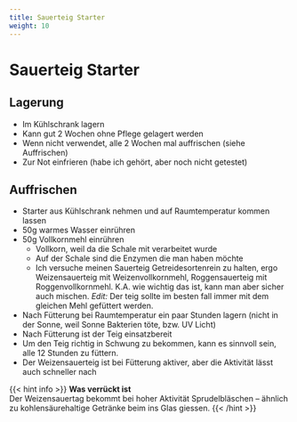```yaml
---
title: Sauerteig Starter 
weight: 10
---
```


# Sauerteig Starter


## Lagerung

* Im Kühlschrank lagern
* Kann gut 2 Wochen ohne Pflege gelagert werden
* Wenn nicht verwendet, alle 2 Wochen mal auffrischen (siehe Auffrischen)
* Zur Not einfrieren (habe ich gehört, aber noch nicht getestet)


## Auffrischen
* Starter aus Kühlschrank nehmen und auf Raumtemperatur kommen lassen
* 50g warmes Wasser einrühren
* 50g Vollkornmehl einrühren 
    * Vollkorn, weil da die Schale mit verarbeitet wurde
    * Auf der Schale sind die Enzymen die man haben möchte
    * Ich versuche meinen Sauerteig Getreidesortenrein zu halten, ergo Weizensauerteig mit Weizenvollkornmehl, Roggensauerteig mit Roggenvollkornmehl. K.A. wie wichtig das ist, kann man aber sicher auch mischen. _Edit:_ Der teig sollte im besten fall immer mit dem gleichen Mehl gefüttert werden.
* Nach Fütterung bei Raumtemperatur ein paar Stunden lagern (nicht in der Sonne, weil Sonne Bakterien töte, bzw. UV Licht)
* Nach Fütterung ist der Teig einsatzbereit
* Um den Teig richtig in Schwung zu bekommen, kann es sinnvoll sein, alle 12 Stunden zu füttern. 
* Der Weizensauerteig ist bei Fütterung aktiver, aber die Aktivität lässt auch schneller nach


{{< hint info >}}
**Was verrückt ist**  
Der Weizensauertag bekommt bei hoher Aktivität Sprudelbläschen – ähnlich zu kohlensäurehaltige Getränke beim ins Glas giessen. 
{{< /hint >}}